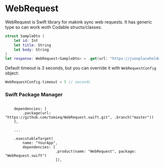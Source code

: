 # WebRequest

WebRequest is Swift library for makink sync web requests. It has generic type so can work woth Codable structs/classes.

```swift
struct SampleDto {
    let id: Int
    let title: String
    let body: String
}
let response: WebRequest<SampleDto> = .get(url: "https://jsonplaceholder.typicode.com/todos/1")
```

Default timeout is 3 seconds, but you can override it with `WebRequestConfig` object:
```swift
WebRequestConfig.timeout = 5 // seconds
```

### Swift Package Manager
```
    
    dependencies: [
        .package(url: "https://github.com/tomieq/WebRequest.swift.git", .branch("master"))
    ],
    
    ...
    
    .executableTarget(
        name: "YourApp",
        dependencies: [
                       .product(name: "WebRequest", package: "WebRequest.swift")
                       ]),
```
